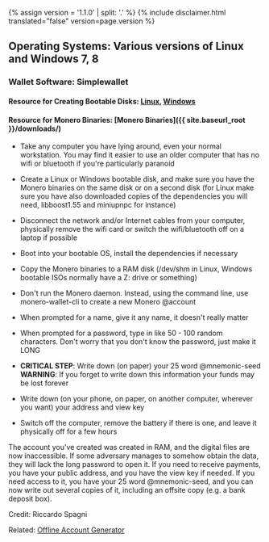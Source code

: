 {% assign version = '1.1.0' | split: '.' %}
{% include disclaimer.html translated="false" version=page.version %}
## Operating Systems:  Various versions of Linux and Windows 7, 8

### Wallet Software:  Simplewallet

#### Resource for Creating Bootable Disks:  [Linux](http://www.pendrivelinux.com/),       [Windows](https://www.microsoft.com/en-us/download/windows-usb-dvd-download-tool)

#### Resource for Monero Binaries:  [Monero Binaries]({{ site.baseurl_root }}/downloads/)

- Take any computer you have lying around, even your normal workstation. You may find it easier to use an older computer that has no wifi or bluetooth if you're particularly paranoid

- Create a Linux or Windows bootable disk, and make sure you have the Monero binaries on the same disk or on a second disk (for Linux make sure you have also downloaded copies of the dependencies you will need, libboost1.55 and miniupnpc for instance)

- Disconnect the network and/or Internet cables from your computer, physically remove the wifi card or switch the wifi/bluetooth off on a laptop if possible

- Boot into your bootable OS, install the dependencies if necessary

- Copy the Monero binaries to a RAM disk (/dev/shm in Linux, Windows bootable ISOs normally have a Z: drive or something)

- Don't run the Monero daemon. Instead, using the command line, use monero-wallet-cli to create a new Monero @account

- When prompted for a name, give it any name, it doesn't really matter

- When prompted for a password, type in like 50 - 100 random characters. Don't worry that you don't know the password, just make it LONG

- **CRITICAL STEP**: Write down (on paper) your 25 word @mnemonic-seed  
**WARNING**:  If you forget to write down this information your funds may be lost forever

- Write down (on your phone, on paper, on another computer, wherever you want) your address and view key

- Switch off the computer, remove the battery if there is one, and leave it physically off for a few hours

The account you've created was created in RAM, and the digital files are now inaccessible. If some adversary manages to somehow obtain the data, they will lack the long password to open it. If you need to receive payments, you have your public address, and you have the view key if needed. If you need access to it, you have your 25 word @mnemonic-seed, and you can now write out several copies of it, including an offsite copy (e.g. a bank deposit box).

Credit:  Riccardo Spagni

Related:  [Offline Account Generator](http://moneroaddress.org/)
